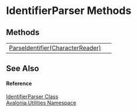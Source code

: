 # IdentifierParser Methods




## Methods
<table>
<tr>
<td><a href="M_Avalonia_Utilities_IdentifierParser_ParseIdentifier">ParseIdentifier(CharacterReader)</a></td>
<td> </td>
</tr>
</table>

## See Also


#### Reference
<a href="T_Avalonia_Utilities_IdentifierParser">IdentifierParser Class</a>  
<a href="N_Avalonia_Utilities">Avalonia.Utilities Namespace</a>  
